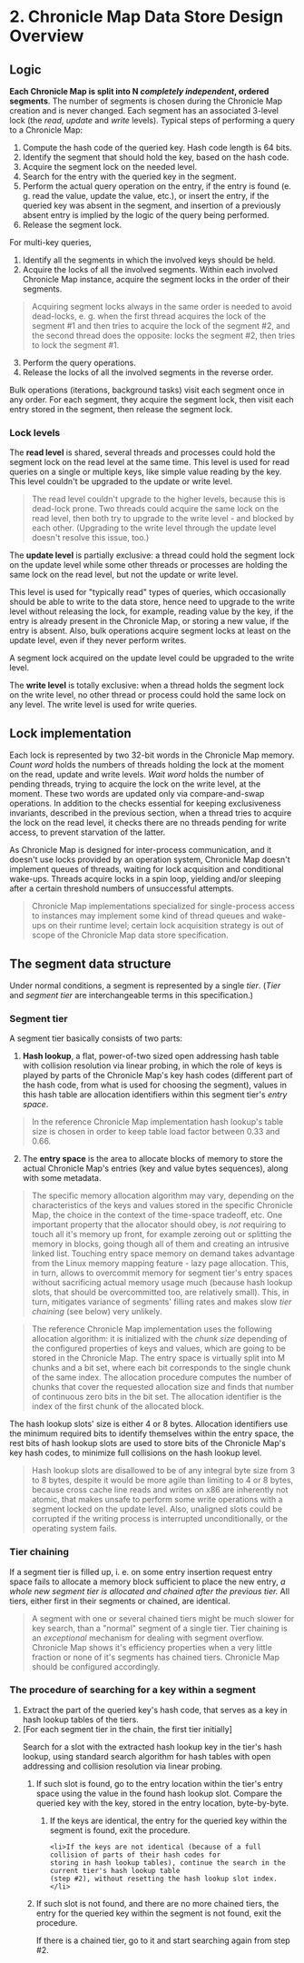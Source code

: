 # 2. Chronicle Map Data Store Design Overview

## Logic

**Each Chronicle Map is split into N *completely independent*, ordered segments**.
The number of segments is chosen during the Chronicle Map creation and is never changed. Each
segment has an associated 3-level lock (the *read*, *update* and *write* levels). Typical steps of
performing a query to a Chronicle Map:

 1. Compute the hash code of the queried key. Hash code length is 64 bits.
 2. Identify the segment that should hold the key, based on the hash code.
 3. Acquire the segment lock on the needed level.
 4. Search for the entry with the queried key in the segment.
 5. Perform the actual query operation on the entry, if the entry is found (e. g. read the value,
 update the value, etc.), or insert the entry, if the queried key was absent in the segment, and
 insertion of a previously absent entry is implied by the logic of the query being performed.
 6. Release the segment lock.

For multi-key queries,

 1. Identify all the segments in which the involved keys should be held.
 2. Acquire the locks of all the involved segments. Within each involved Chronicle Map instance,
 acquire the segment locks in the order of their segments.

 > Acquiring segment locks always in the same order is needed to avoid dead-locks, e. g. when the
 > first thread acquires the lock of the segment #1 and then tries to acquire the lock of the
 > segment #2, and the second thread does the opposite: locks the segment #2, then tries to lock the
 > segment #1.

 3. Perform the query operations.
 4. Release the locks of all the involved segments in the reverse order.

Bulk operations (iterations, background tasks) visit each segment once in any order. For each
segment, they acquire the segment lock, then visit each entry stored in the segment, then release
the segment lock.

### Lock levels

The **read level** is shared, several threads and processes could hold the segment lock on the read
level at the same time. This level is used for read queries on a single or multiple keys, like
simple value reading by the key. This level couldn't be upgraded to the update or write level.

> The read level couldn't upgrade to the higher levels, because this is dead-lock prone. Two threads
> could acquire the same lock on the read level, then both try to upgrade to the write level - and
> blocked by each other. (Upgrading to the write level through the update level doesn't resolve
> this issue, too.)

The **update level** is partially exclusive: a thread could hold the segment lock on the update
level while some other threads or processes are holding the same lock on the read level, but not
the update or write level.

This level is used for "typically read" types of queries, which occasionally should be able to write
to the data store, hence need to upgrade to the write level without releasing the lock, for example,
reading value by the key, if the entry is already present in the Chronicle Map, or storing a new
value, if the entry is absent. Also, bulk operations acquire segment locks at least on the update
level, even if they never perform writes.

A segment lock acquired on the update level could be upgraded to the write level.

The **write level** is totally exclusive: when a thread holds the segment lock on the write level,
no other thread or process could hold the same lock on any level. The write level is used for write
queries.

## Lock implementation

Each lock is represented by two 32-bit words in the Chronicle Map memory. *Count word* holds the
numbers of threads holding the lock at the moment on the read, update and write levels. *Wait word*
holds the number of pending threads, trying to acquire the lock on the write level, at the moment.
These two words are updated only via compare-and-swap operations. In addition to the checks
essential for keeping exclusiveness invariants, described in the previous section, when a thread
tries to acquire the lock on the read level, it checks there are no threads pending for write
access, to prevent starvation of the latter.

As Chronicle Map is designed for inter-process communication, and it doesn't use locks provided by
an operation system, Chronicle Map doesn't implement queues of threads, waiting for lock acquisition
and conditional wake-ups. Threads acquire locks in a spin loop, yielding and/or sleeping after a
certain threshold numbers of unsuccessful attempts.

> Chronicle Map implementations specialized for single-process access to instances may implement
> some kind of thread queues and wake-ups on their runtime level; certain lock acquisition strategy
> is out of scope of the Chronicle Map data store specification.

## The segment data structure

Under normal conditions, a segment is represented by a single *tier*. (*Tier* and *segment tier* are
interchangeable terms in this specification.)

### Segment tier

A segment tier basically consists of two parts:

 1. **Hash lookup**, a flat, power-of-two sized open addressing hash table with collision resolution
 via linear probing, in which the role of keys is played by parts of the Chronicle Map's key hash
 codes (different part of the hash code, from what is used for choosing the segment), values in this
 hash table are allocation identifiers within this segment tier's *entry space*.

 > In the reference Chronicle Map implementation hash lookup's table size is chosen in order to keep
 > table load factor between 0.33 and 0.66.

 2. The **entry space** is the area to allocate blocks of memory to store the actual Chronicle Map's
 entries (key and value bytes sequences), along with some metadata.

 > The specific memory allocation algorithm may vary, depending on the characteristics of the keys
 > and values stored in the specific Chronicle Map, the choice in the context of the time-space
 > tradeoff, etc. One important property that the allocator should obey, is *not* requiring to touch
 > all it's memory up front, for example zeroing out or splitting the memory in blocks, going though
 > all of them and creating an intrusive linked list. Touching entry space memory on demand takes
 > advantage from the Linux memory mapping feature - lazy page allocation. This, in turn, allows to
 > overcommit memory for segment tier's entry spaces without sacrificing actual memory usage much
 > (because hash lookup slots, that should be overcommitted too, are relatively small). This,
 > in turn, mitigates variance of segments' filling rates and makes slow *tier chaining* (see below)
 > very unlikely.

 > The reference Chronicle Map implementation uses the following allocation algorithm: it is
 > initialized with the *chunk size* depending of the configured properties of keys and values,
 > which are going to be stored in the Chronicle Map. The entry space is virtually split into M
 > chunks and a bit set, where each bit corresponds to the single chunk of the same index.
 > The allocation procedure computes the number of chunks that cover the requested allocation size
 > and finds that number of continuous zero bits in the bit set. The allocation identifier is the
 > index of the first chunk of the allocated block.

The hash lookup slots' size is either 4 or 8 bytes. Allocation identifiers use the minimum required
bits to identify themselves within the entry space, the rest bits of hash lookup slots are used to
store bits of the Chronicle Map's key hash codes, to minimize full collisions on the hash lookup
level.

> Hash lookup slots are disallowed to be of any integral byte size from 3 to 8 bytes, despite it
> would be more agile than limiting to 4 or 8 bytes, because cross cache line reads and writes on
> x86 are inherently not atomic, that makes unsafe to perform some write operations with a segment
> locked on the update level. Also, unaligned slots could be corrupted if the writing process is
> interrupted unconditionally, or the operating system fails.

### Tier chaining

If a segment tier is filled up, i. e. on some entry insertion request entry space fails to allocate
a memory block sufficient to place the new entry, *a whole new segment tier is allocated and chained
after the previous tier.* All tiers, either first in their segments or chained, are identical.

> A segment with one or several chained tiers might be much slower for key search, than a "normal"
> segment of a single tier. Tier chaining is an *exceptional* mechanism for dealing with segment
> overflow. Chronicle Map shows it's efficiency properties when a very little fraction or none of
> it's segments has chained tiers. Chronicle Map should be configured accordingly.

### The procedure of searching for a key within a segment

<ol>
 <li>Extract the part of the queried key's hash code, that serves as a key in hash lookup tables of
 the tiers.</li>

 <li>[For each segment tier in the chain, the first tier initially]

  <p>Search for a slot with the extracted hash lookup key in the tier's hash lookup, using
  standard search algorithm for hash tables with open addressing and collision resolution via linear
  probing.

  <ol>
   <li>If such slot is found, go to the entry location within the tier's entry space using the value
   in the found hash lookup slot. Compare the queried key with the key, stored in the entry
   location, byte-by-byte.</li>

   <ol>
    <li>If the keys are identical, the entry for the queried key within the segment is found, exit
    the procedure.</li>

    <li>If the keys are not identical (because of a full collision of parts of their hash codes for
    storing in hash lookup tables), continue the search in the current tier's hash lookup table
    (step #2), without resetting the hash lookup slot index.</li>
   </ol>

   <li>If such slot is not found, and there are no more chained tiers, the entry for the queried key
   within the segment is not found, exit the procedure.

   <p>If there is a chained tier, go to it and start searching again from step #2.</li>
  </ol>
  </li>
</ol>
